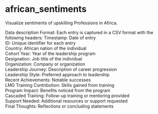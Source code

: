# african_sentiments
Visualize sentiments of upskilling Professions in Africa.

Data description
   Format: Each entry is captured in a CSV format with the following headers:
       Timestamp: Date of entry                  
       ID: Unique identifier for each entry                  
       Country: African nation of the individual            
       Cohort Year: Year of the leadership program               
       Designation: Job title of the individual              
       Organization: Company or organization                 
       Leadership Journey: Description of career progression                   
       Leadership Style: Preferred approach to leadership              
       Recent Achievements: Notable successes                          
       LMG Training Contribution: Skills gained from training              
       Program Impact: Benefits noticed from the program             
       Cascaded Training: Follow-up training or mentoring provided           
       Support Needed: Additional resources or support requested          
       Final Thoughts: Reflections or concluding statements                
